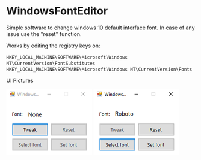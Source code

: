 # WindowsFontEditor
Simple software to change windows 10 default interface font.
In case of any issue use the "reset" function.

Works by editing the registry keys on:

```
HKEY_LOCAL_MACHINE\SOFTWARE\Microsoft\Windows NT\CurrentVersion\FontSubstitutes
HKEY_LOCAL_MACHINE\SOFTWARE\Microsoft\Windows NT\CurrentVersion\Fonts
```

UI Pictures


![picture](img/1.png)
![picture](img/2.png)
